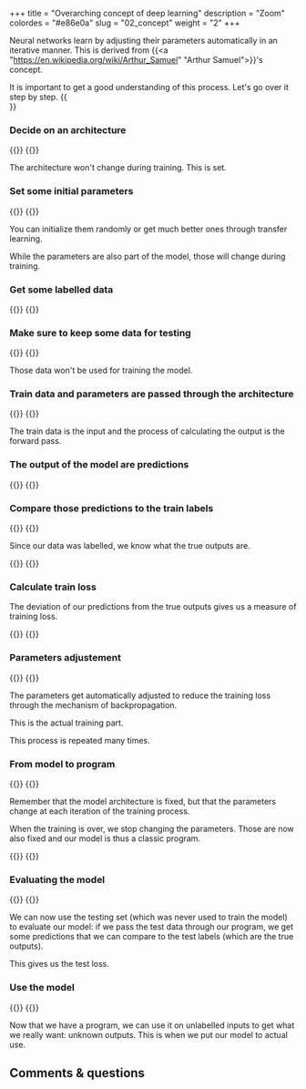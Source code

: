 +++
title = "Overarching concept of deep learning"
description = "Zoom"
colordes = "#e86e0a"
slug = "02_concept"
weight = "2"
+++

Neural networks learn by adjusting their parameters automatically in an iterative manner. This is derived from {{<a "https://en.wikipedia.org/wiki/Arthur_Samuel" "Arthur Samuel">}}'s concept.

It is important to get a good understanding of this process. Let's go over it step by step.
{{<br size="4">}}

### Decide on an architecture

{{<imgbshadow src="/img/diag_white/diag_01.png" margin="rem" title="" width="70%" line-height="0rem">}}
{{</imgbshadow>}}

The architecture won't change during training. This is set.

### Set some initial parameters

{{<imgbshadow src="/img/diag_white/diag_02.png" margin="rem" title="" width="70%" line-height="0rem">}}
{{</imgbshadow>}}

You can initialize them randomly or get much better ones through transfer learning.

While the parameters are also part of the model, those will change during training.

### Get some labelled data

{{<imgbshadow src="/img/diag_white/diag_03.png" margin="rem" title="" width="70%" line-height="0rem">}}
{{</imgbshadow>}}

### Make sure to keep some data for testing

{{<imgbshadow src="/img/diag_white/diag_04.png" margin="rem" title="" width="70%" line-height="0rem">}}
{{</imgbshadow>}}

Those data won't be used for training the model.

### Train data and parameters are passed through the architecture

{{<imgbshadow src="/img/diag_white/diag_05.png" margin="rem" title="" width="70%" line-height="0rem">}}
{{</imgbshadow>}}

The train data is the input and the process of calculating the output is the forward pass.

### The output of the model are predictions

{{<imgbshadow src="/img/diag_white/diag_06.png" margin="rem" title="" width="70%" line-height="0rem">}}
{{</imgbshadow>}}

### Compare those predictions to the train labels

{{<imgbshadow src="/img/diag_white/diag_07.png" margin="rem" title="" width="70%" line-height="0rem">}}
{{</imgbshadow>}}

Since our data was labelled, we know what the true outputs are.

{{<imgbshadow src="/img/diag_white/diag_08.png" margin="rem" title="" width="70%" line-height="0rem">}}
{{</imgbshadow>}}

### Calculate train loss

The deviation of our predictions from the true outputs gives us a measure of training loss.

{{<imgbshadow src="/img/diag_white/diag_09.png" margin="rem" title="" width="70%" line-height="0rem">}}
{{</imgbshadow>}}

### Parameters adjustement

{{<imgbshadow src="/img/diag_white/diag_10.png" margin="rem" title="" width="70%" line-height="0rem">}}
{{</imgbshadow>}}

The parameters get automatically adjusted to reduce the training loss through the mechanism of backpropagation.

This is the actual training part.

This process is repeated many times.

### From model to program

{{<imgbshadow src="/img/diag_white/diag_11.png" margin="rem" title="" width="70%" line-height="0rem">}}
{{</imgbshadow>}}

Remember that the model architecture is fixed, but that the parameters change at each iteration of the training process.

When the training is over, we stop changing the parameters. Those are now also fixed and our model is thus a classic program.

{{<imgbshadow src="/img/diag_white/diag_12.png" margin="rem" title="" width="70%" line-height="0rem">}}
{{</imgbshadow>}}

### Evaluating the model

{{<imgbshadow src="/img/diag_white/diag_13.png" margin="rem" title="" width="70%" line-height="0rem">}}
{{</imgbshadow>}}

We can now use the testing set (which was never used to train the model) to evaluate our model: if we pass the test data through our program, we get some predictions that we can compare to the test labels (which are the true outputs).

This gives us the test loss.

### Use the model

{{<imgbshadow src="/img/diag_white/diag_14.png" margin="rem" title="" width="70%" line-height="0rem">}}
{{</imgbshadow>}}

Now that we have a program, we can use it on unlabelled inputs to get what we really want: unknown outputs. This is when we put our model to actual use.

## Comments & questions
